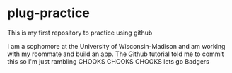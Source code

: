 # plug-practice
This is my first repository to practice using github

I am a sophomore at the University of Wisconsin-Madison and am working with my roommate and build an app.
The Github tutorial told me to commit this so I'm just rambling CHOOKS CHOOKS CHOOKS lets go Badgers
